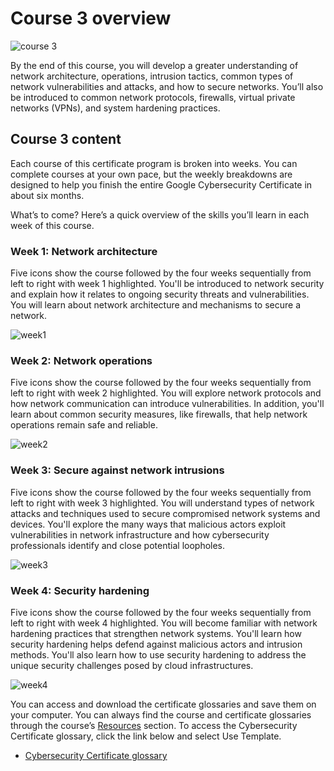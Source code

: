 # Course 3 overview

![course 3](https://d3c33hcgiwev3.cloudfront.net/imageAssetProxy.v1/BtjICPOGTXWUJIBCqAKAVw_531d36f3060f4b81967b6028e199b4f1_x-cert-image_Welcome-banner-C3.png?expiry=1685318400000&hmac=GE28c2rLDR-Rc6sNzeXmT6tTx8OBC-0cBG3mInlW8kY)

By the end of this course, you will develop a greater understanding of network architecture, operations, intrusion tactics, common types of network vulnerabilities and attacks, and how to secure networks. You’ll also be introduced to common network protocols, firewalls, virtual private networks (VPNs), and system hardening practices. 

## Course 3 content
Each course of this certificate program is broken into weeks. You can complete courses at your own pace, but the weekly breakdowns are designed to help you finish the entire Google Cybersecurity Certificate in about six months.

What’s to come? Here’s a quick overview of the skills you’ll learn in each week of this course.

### Week 1: Network architecture
Five icons show the course followed by the four weeks sequentially from left to right with week 1 highlighted.
You'll be introduced to network security and explain how it relates to ongoing security threats and vulnerabilities. You will learn about network architecture and mechanisms to secure a network.

![week1](https://d3c33hcgiwev3.cloudfront.net/imageAssetProxy.v1/36GLUQr7Rz60ZRwJNJObZw_b989febb4ac04369ba9c241ed72881f1_Connect-R-163-1.png?expiry=1685318400000&hmac=Qk0cqhMzWPdpf2PMbwWsNGhJj9m2Mo2kqfONTx9zv4Y)

### Week 2: Network operations 
Five icons show the course followed by the four weeks sequentially from left to right with week 2 highlighted.
You will explore network protocols and how network communication can introduce vulnerabilities. In addition, you'll learn about common security measures, like firewalls, that help network operations remain safe and reliable.

![week2](https://d3c33hcgiwev3.cloudfront.net/imageAssetProxy.v1/ORBMWcTqRsGvDsoNVocdVQ_a49f2f2a813b444b922af0da194a6ef1_Connect-R-163-2.png?expiry=1685318400000&hmac=c2E2_VQKeQfAearIkfnGD4L-Z5RBxVNiDYJnrjhGofk)

### Week 3: Secure against network intrusions
Five icons show the course followed by the four weeks sequentially from left to right with week 3 highlighted.
You will understand types of network attacks and techniques used to secure compromised network systems and devices. You'll explore the many ways that malicious actors exploit vulnerabilities in network infrastructure and how cybersecurity professionals identify and close potential loopholes.

![week3](https://d3c33hcgiwev3.cloudfront.net/imageAssetProxy.v1/5lVh3ajMTFqGA0jf1IpL5A_d3b805ef5dd54ae0a6f15574ac19f7f1_Connect-R-163-3.png?expiry=1685318400000&hmac=1fERy_sYlJBrZE6kpsCWlp6i4E3V4Pkg-32RvbvJ-Vw)

### Week 4: Security hardening
Five icons show the course followed by the four weeks sequentially from left to right with week 4 highlighted.
You will become familiar with network hardening practices that strengthen network systems. You'll learn how security hardening helps defend against malicious actors and intrusion methods. You'll also learn how to use security hardening to address the unique security challenges posed by cloud infrastructures.

![week4](https://d3c33hcgiwev3.cloudfront.net/imageAssetProxy.v1/vt9Dt50XSCuFn5KKehBJsQ_aa7bb3f467434fad8967662f30b6b2f1_Connect-R-163-4.png?expiry=1685318400000&hmac=R8MSCN7WIvmRA1hi_SEEZ1BPvhu-dqGsM3uYPYZMu3Y)

You can access and download the certificate glossaries and save them on your computer. You can always find the course and certificate glossaries through the course’s [Resources](https://www.coursera.org/learn/networks-and-network-security/supplement/lFqNR/course-3-glossary) section. To access the Cybersecurity Certificate glossary, click the link below and select Use Template.

- [Cybersecurity Certificate glossary](https://docs.google.com/document/d/1Feb8pHRY-blnpaLOohds2esd6IWdCIp-ikG7G_omSj4/template/preview?usp=sharing&resourcekey=0-YHcAISkCiqGDq5KwO6yNeQ)


